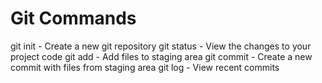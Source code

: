 # Git Commands

git init - Create a new git repository
git status - View the changes to your project code
git add - Add files to staging area
git commit - Create a new commit with files from staging area
git log - View recent commits
